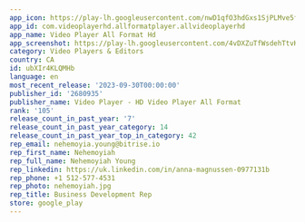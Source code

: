 ```yaml
---
app_icon: https://play-lh.googleusercontent.com/nwD1qfO3hdGxs1SjPLMve5faZDUDoAQzSrXvlh5O_iQNAZjS6Be4DfVHvMMhCcP2Trg
app_id: com.videoplayerhd.allformatplayer.allvideoplayerhd
app_name: Video Player All Format Hd
app_screenshot: https://play-lh.googleusercontent.com/4vDXZuTfWsdehTtvKs0_fs-48ZllpPT6wH4c-OJN_1pxouvH9_8LYrMoL9D_q4satIY
category: Video Players & Editors
country: CA
id: ubXIr4KLQMHb
language: en
most_recent_release: '2023-09-30T00:00:00'
publisher_id: '2680935'
publisher_name: Video Player - HD Video Player All Format
rank: '105'
release_count_in_past_year: '7'
release_count_in_past_year_category: 14
release_count_in_past_year_top_in_category: 42
rep_email: nehemoyia.young@bitrise.io
rep_first_name: Nehemoyiah
rep_full_name: Nehemoyiah Young
rep_linkedin: https://uk.linkedin.com/in/anna-magnussen-0977131b
rep_phone: +1 512-577-4531
rep_photo: nehemoyiah.jpg
rep_title: Business Development Rep
store: google_play
---
```

